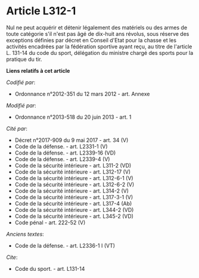 # Article L312-1

Nul ne peut acquérir et détenir légalement des matériels ou des armes de toute catégorie s'il n'est pas âgé de dix-huit ans
révolus, sous réserve des exceptions définies par décret en Conseil d'Etat pour la chasse et les activités encadrées par la
fédération sportive ayant reçu, au titre de l'article L. 131-14 du code du sport, délégation du ministre chargé des sports
pour la pratique du tir.

**Liens relatifs à cet article**

_Codifié par_:

  - Ordonnance n°2012-351 du 12 mars 2012 - art. Annexe

_Modifié par_:

  - Ordonnance n°2013-518 du 20 juin 2013 - art. 1

_Cité par_:

  - Décret n°2017-909 du 9 mai 2017 - art. 34 (V)
  - Code de la défense. - art. L2331-1 (V)
  - Code de la défense. - art. L2339-16 (VD)
  - Code de la défense. - art. L2339-4 (V)
  - Code de la sécurité intérieure - art. L311-2 (VD)
  - Code de la sécurité intérieure - art. L312-17 (V)
  - Code de la sécurité intérieure - art. L312-6-1 (V)
  - Code de la sécurité intérieure - art. L312-6-2 (V)
  - Code de la sécurité intérieure - art. L314-2 (V)
  - Code de la sécurité intérieure - art. L317-3-1 (V)
  - Code de la sécurité intérieure - art. L317-4 (Ab)
  - Code de la sécurité intérieure - art. L344-2 (VD)
  - Code de la sécurité intérieure - art. L345-2 (VD)
  - Code pénal - art. 222-52 (V)

_Anciens textes_:

  - Code de la défense. - art. L2336-1 I (VT)

_Cite_:

  - Code du sport. - art. L131-14
